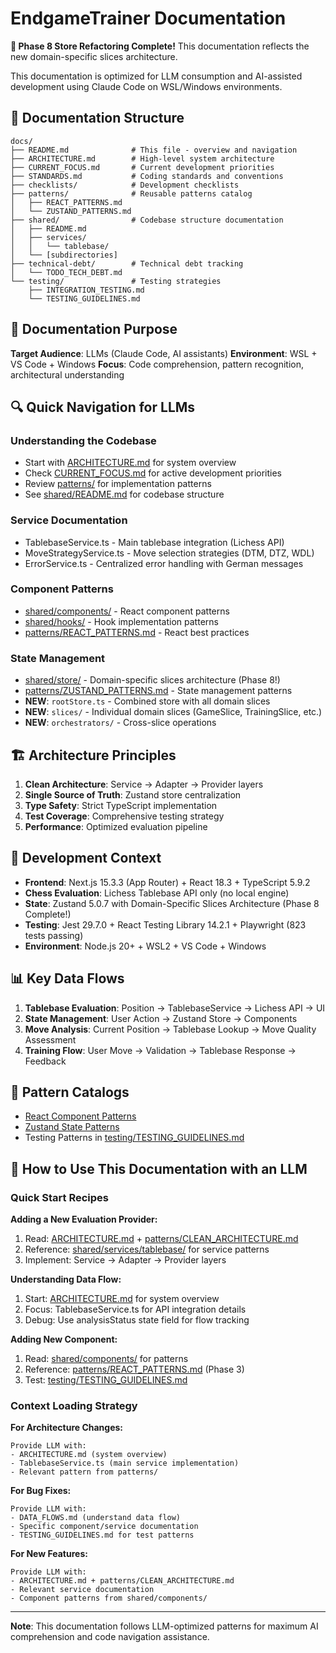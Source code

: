 # EndgameTrainer Documentation

**🎉 Phase 8 Store Refactoring Complete!** This documentation reflects the new domain-specific slices architecture.

This documentation is optimized for LLM consumption and AI-assisted development using Claude Code on WSL/Windows environments.

## 📁 Documentation Structure

```
docs/
├── README.md              # This file - overview and navigation
├── ARCHITECTURE.md        # High-level system architecture
├── CURRENT_FOCUS.md       # Current development priorities
├── STANDARDS.md           # Coding standards and conventions
├── checklists/            # Development checklists
├── patterns/              # Reusable patterns catalog
│   ├── REACT_PATTERNS.md
│   └── ZUSTAND_PATTERNS.md
├── shared/                # Codebase structure documentation
│   ├── README.md
│   ├── services/
│   │   └── tablebase/
│   └── [subdirectories]
├── technical-debt/        # Technical debt tracking
│   └── TODO_TECH_DEBT.md
└── testing/               # Testing strategies
    ├── INTEGRATION_TESTING.md
    └── TESTING_GUIDELINES.md
```

## 🎯 Documentation Purpose

**Target Audience**: LLMs (Claude Code, AI assistants)
**Environment**: WSL + VS Code + Windows
**Focus**: Code comprehension, pattern recognition, architectural understanding

## 🔍 Quick Navigation for LLMs

### Understanding the Codebase

- Start with [ARCHITECTURE.md](./ARCHITECTURE.md) for system overview
- Check [CURRENT_FOCUS.md](./CURRENT_FOCUS.md) for active development priorities
- Review [patterns/](./patterns/) for implementation patterns
- See [shared/README.md](./shared/README.md) for codebase structure

### Service Documentation

- TablebaseService.ts - Main tablebase integration (Lichess API)
- MoveStrategyService.ts - Move selection strategies (DTM, DTZ, WDL)
- ErrorService.ts - Centralized error handling with German messages

### Component Patterns

- [shared/components/](./shared/components/) - React component patterns
- [shared/hooks/](./shared/hooks/) - Hook implementation patterns
- [patterns/REACT_PATTERNS.md](./patterns/REACT_PATTERNS.md) - React best practices

### State Management

- [shared/store/](./shared/store/) - Domain-specific slices architecture (Phase 8!)
- [patterns/ZUSTAND_PATTERNS.md](./patterns/ZUSTAND_PATTERNS.md) - State management patterns
- **NEW**: `rootStore.ts` - Combined store with all domain slices
- **NEW**: `slices/` - Individual domain slices (GameSlice, TrainingSlice, etc.)
- **NEW**: `orchestrators/` - Cross-slice operations

## 🏗️ Architecture Principles

1. **Clean Architecture**: Service → Adapter → Provider layers
2. **Single Source of Truth**: Zustand store centralization
3. **Type Safety**: Strict TypeScript implementation
4. **Test Coverage**: Comprehensive testing strategy
5. **Performance**: Optimized evaluation pipeline

## 🔧 Development Context

- **Frontend**: Next.js 15.3.3 (App Router) + React 18.3 + TypeScript 5.9.2
- **Chess Evaluation**: Lichess Tablebase API only (no local engine)
- **State**: Zustand 5.0.7 with Domain-Specific Slices Architecture (Phase 8 Complete!)
- **Testing**: Jest 29.7.0 + React Testing Library 14.2.1 + Playwright (823 tests passing)
- **Environment**: Node.js 20+ + WSL2 + VS Code + Windows

## 📊 Key Data Flows

1. **Tablebase Evaluation**: Position → TablebaseService → Lichess API → UI
2. **State Management**: User Action → Zustand Store → Components
3. **Move Analysis**: Current Position → Tablebase Lookup → Move Quality Assessment
4. **Training Flow**: User Move → Validation → Tablebase Response → Feedback

## 🎨 Pattern Catalogs

- [React Component Patterns](./patterns/REACT_PATTERNS.md)
- [Zustand State Patterns](./patterns/ZUSTAND_PATTERNS.md)
- Testing Patterns in [testing/TESTING_GUIDELINES.md](./testing/TESTING_GUIDELINES.md)

## 🤖 How to Use This Documentation with an LLM

### Quick Start Recipes

**Adding a New Evaluation Provider:**

1. Read: [ARCHITECTURE.md](./ARCHITECTURE.md) + [patterns/CLEAN_ARCHITECTURE.md](./patterns/CLEAN_ARCHITECTURE.md)
2. Reference: [shared/services/tablebase/](./shared/services/tablebase/) for service patterns
3. Implement: Service → Adapter → Provider layers

**Understanding Data Flow:**

1. Start: [ARCHITECTURE.md](./ARCHITECTURE.md) for system overview
2. Focus: TablebaseService.ts for API integration details
3. Debug: Use analysisStatus state field for flow tracking

**Adding New Component:**

1. Read: [shared/components/](./shared/components/) for patterns
2. Reference: [patterns/REACT_PATTERNS.md](./patterns/REACT_PATTERNS.md) (Phase 3)
3. Test: [testing/TESTING_GUIDELINES.md](./testing/TESTING_GUIDELINES.md)

### Context Loading Strategy

**For Architecture Changes:**

```
Provide LLM with:
- ARCHITECTURE.md (system overview)
- TablebaseService.ts (main service implementation)
- Relevant pattern from patterns/
```

**For Bug Fixes:**

```
Provide LLM with:
- DATA_FLOWS.md (understand data flow)
- Specific component/service documentation
- TESTING_GUIDELINES.md for test patterns
```

**For New Features:**

```
Provide LLM with:
- ARCHITECTURE.md + patterns/CLEAN_ARCHITECTURE.md
- Relevant service documentation
- Component patterns from shared/components/
```

---

**Note**: This documentation follows LLM-optimized patterns for maximum AI comprehension and code navigation assistance.
